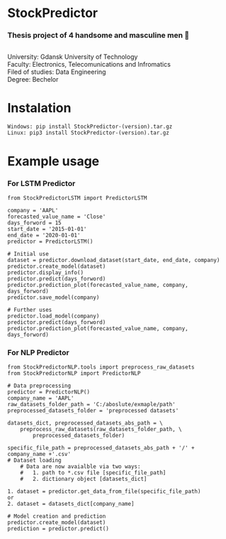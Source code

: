 # StockPredictor
  
### Thesis project of 4 handsome and masculine men :muscle:  
##
University: Gdansk University of Technology  
Faculty: Electronics, Telecomunications and Infromatics  
Filed of studies: Data Engineering  
Degree: Bechelor
    
# Instalation

```
Windows: pip install StockPredictor-(version).tar.gz
Linux: pip3 install StockPredictor-(version).tar.gz
```
# Example usage

### For LSTM Predictor  
```
from StockPredictorLSTM import PredictorLSTM

company = 'AAPL'
forecasted_value_name = 'Close'
days_forword = 15
start_date = '2015-01-01'
end_date = '2020-01-01'
predictor = PredictorLSTM()

# Initial use
dataset = predictor.download_dataset(start_date, end_date, company)
predictor.create_model(dataset)
predictor.display_info()
predictor.predict(days_forword)
predictor.prediction_plot(forecasted_value_name, company, days_forword)
predictor.save_model(company)

# Further uses
predictor.load_model(company)
predictor.predict(days_forword)
predictor.prediction_plot(forecasted_value_name, company, days_forword)
```

### For NLP Predictor

```
from StockPredictorNLP.tools import preprocess_raw_datasets
from StockPredictorNLP import PredictorNLP

# Data preprocessing
predictor = PredictorNLP()
company_name = 'AAPL'
raw_datasets_folder_path = 'C:/aboslute/exmaple/path' 
preprocessed_datasets_folder = 'preprocessed datasets' 

datasets_dict, preprocessed_datasets_abs_path = \
    preprocess_raw_datasets(raw_datasets_folder_path, \
        preprocessed_datasets_folder)

specific_file_path = preprocessed_datasets_abs_path + '/' + company_name +'.csv'
# Dataset loading
    # Data are now avaialble via two ways:
    #   1. path to *.csv file [specific_file_path]
    #   2. dictionary object [datasets_dict]

1. dataset = predictor.get_data_from_file(specific_file_path)
or
2. dataset = datasets_dict[company_name]

# Model creation and prediction
predictor.create_model(dataset)
prediction = predictor.predict()
```